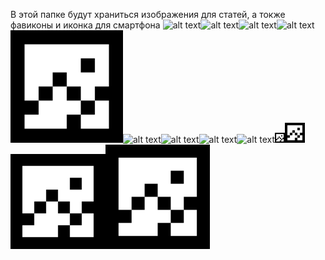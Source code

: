 В этой папке будут храниться изображения для статей, а токже фавиконы и иконка для смартфона
![alt text](peter-thomas-ep-6kGyBSXk-unsplash.png)![alt text](solen-feyissa-u-VOCC2yg9s-unsplash.png)![alt text](redd-francisco-Lm5rkxzgiFQ-unsplash.png)![alt text](jamie-kettle-CziCVd8c9lU-unsplash.png)![alt text](icon-180x180.png)![alt text](europeana-uuXwZPqwyCY-unsplash.png)![alt text](europeana-rhkb5dmNBPQ-unsplash.png)![alt text](europeana-hUTwCJEvWqs-unsplash.png)![alt text](clark-van-der-beken-1GBAu3HdGVU-unsplash.png)![alt text](favicon-16x16.png)![alt text](favicon-32x32.png)![alt text](icon-152x152.png)![alt text](icon-167x167.png)